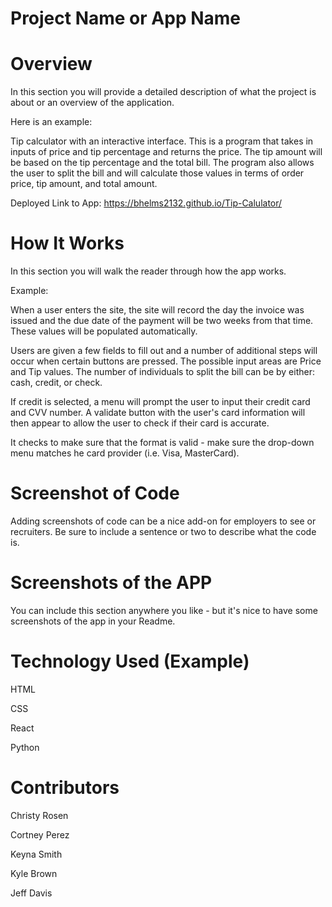 # Project Name or App Name
# Overview
In this section you will provide a detailed description of what the project is about or an overview of the application. 

Here is an example:

Tip calculator with an interactive interface. This is a program that takes in inputs of price and tip percentage and returns the price. The tip amount will be based on the tip percentage and the total bill. The program also allows the user to split the bill and will calculate those values in terms of order price, tip amount, and total amount.

Deployed Link to App: https://bhelms2132.github.io/Tip-Calulator/ 
# How It Works
In this section you will walk the reader through how the app works.

Example:

When a user enters the site, the site will record the day the invoice was issued and the due date of the payment will be two weeks from that time. These values will be populated automatically.

Users are given a few fields to fill out and a number of additional steps will occur when certain buttons are pressed. The possible input areas are Price and Tip values.
The number of individuals to split the bill can be by either: cash, credit, or check.

If credit is selected, a menu will prompt the user to input their credit card and CVV number. A validate button with the user's card information will then appear to allow the user to check if their card is accurate.

It checks to make sure that the format is valid - make sure the drop-down menu matches he card provider (i.e. Visa, MasterCard).
# Screenshot of Code
Adding screenshots of code can be a nice add-on for employers to see or recruiters. Be sure to include a sentence or two to describe what the code is.
# Screenshots of the APP
You can include this section anywhere you like - but it's nice to have some screenshots of the app in your Readme.
# Technology Used (Example)
HTML

CSS

React

Python
# Contributors

Christy Rosen

Cortney Perez

Keyna Smith

Kyle Brown

Jeff Davis
